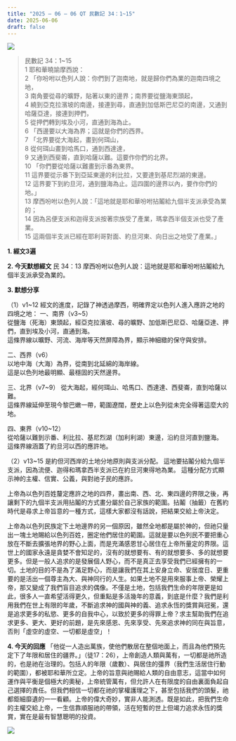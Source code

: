 ```yaml
---
title: "2025 – 06 – 06 QT 民數記 34：1~15"
date: 2025-06-06
draft: false
---
```


![](/images/民數記34.jpg)
> 民數記 34：1\~15  
> 1 耶和華曉諭摩西說：  
> 2 「你吩咐以色列人說：你們到了迦南地，就是歸你們為業的迦南四境之地，  
> 3 南角要從尋的曠野，貼著以東的邊界；南界要從鹽海東頭起，  
> 4 繞到亞克拉濱坡的南邊，接連到尋，直通到加低斯巴尼亞的南邊，又通到哈薩亞達，接連到押們，  
> 5 從押們轉到埃及小河，直通到海為止。  
> 6 「西邊要以大海為界；這就是你們的西界。  
> 7 「北界要從大海起，畫到何珥山，  
> 8 從何珥山畫到哈馬口，通到西達達，  
> 9 又通到西斐崙，直到哈薩以難。這要作你們的北界。  
> 10 「你們要從哈薩以難畫到示番為東界。  
> 11 這界要從示番下到亞延東邊的利比拉，又要達到基尼烈湖的東邊。  
> 12 這界要下到約旦河，通到鹽海為止。這四圍的邊界以內，要作你們的地。」  
> 13 摩西吩咐以色列人說：「這地就是耶和華吩咐拈鬮給九個半支派承受為業的；  
> 14 因為呂便支派和迦得支派按著宗族受了產業，瑪拿西半個支派也受了產業。  
> 15 這兩個半支派已經在耶利哥對面、約旦河東、向日出之地受了產業。」  



**1.  經文3遍**

**2. 今天默想經文**
民 34：13 摩西吩咐以色列人說：這地就是耶和華吩咐拈鬮給九個半支派承受為業的。

**3. 默想分享**

（1）v1\~12 經文的進度，記錄了神透過摩西，明確界定以色列人進入應許之地的四境之地：
一、南界（v3\~5）  
從鹽海（死海）東頭起，經亞克拉濱坡、尋的曠野、加低斯巴尼亞、哈薩亞達、押們，直到埃及小河，直通到海。  
這條界線以曠野、河流、海岸等天然屏障為界，顯示神細緻的保守與安排。  

二、西界（v6）  
以地中海（大海）為界，從南到北延綿的海岸線。  
這是以色列地最明顯、最穩固的天然邊界。

三、北界（v7\~9）
從大海起，經何珥山、哈馬口、西達達、西斐崙，直到哈薩以難。  
這條界線延伸至現今黎巴嫩一帶，範圍遼闊，歷史上以色列從未完全得著這麼大的地。

四、東界（v10\~12）  
從哈薩以難到示番、利比拉、基尼烈湖（加利利湖）東邊，沿約旦河直到鹽海。   
這條界線涵蓋了約旦河以西的應許地。

（2）v13\~15 是約但河西岸的土地分地原則與支派分配。
這地要拈鬮分給九個半支派，因為流便、迦得和瑪拿西半支派已在約旦河東得地為業。
這種分配方式顯示神的主權、信實、公義，與對祂子民的應許。

上帝為以色列百姓釐定應許之地的四界，畫出南、西、北、東四邊的界限之後，再讓剩下的九個半支派用拈鬮的方式畫分屬於自己家族的範圍。拈鬮（抽籤）在舊約時代是尋求上帝旨意的一種方式，這樣大家都沒有話說，把結果交給上帝決定。

上帝為以色列民族定下土地邊界的另一個原因，雖然全地都是屬於神的，但祂只量出一塊土地賜給以色列百姓，圈定他們居住的範圍。這就是要以色列民不要把重心放在不斷去擴張地界的野心上面，而是充滿感恩甘心居住在上帝所量定的界限。這世上的國家永遠是貪婪不會知足的，沒有的就想要有、有的就想要多、多的就想要更多。但是一般人追求的是發展個人野心，而不是真正去享受我們已經擁有的一切。土地的目的不是為了滿足野心，而是讓我們在其上安身立命、安居度日、更重要的是活出一個尊主為大、與神同行的人生。如果土地不是用來服事上帝、榮耀上帝，那又變成了我們盲目追求的偶像。不僅是土地，包括我們生命的年限更是如此，很多人一直希望活得更久，但重點是多活幾年的意義，到底是什麼？我們是利用我們在世上有限的年歲，不斷追求神的國與神的義、追求永恆的獎賞與冠冕，還是追求更多的私慾、更多的自我中心，以致於更多的得罪上帝？求主幫助我們在追求更多、更大、更好的前題，是先來感恩、先來享受、先來追求神的同在與旨意，否則「虛空的虛空、一切都是虛空」！

**4. 今天的回應**
「他從一人造出萬族，使他們散居在整個地面上，而且為他們預先定下了年限和居住的疆界。」（徒17：26），上帝創造人類與萬有，一切都是祂所造的，也是祂在治理的。包括人的年限（歲數）、與居住的彊界（我們生活居住行動的範圍），都被耶和華所立定。上帝的旨意與祂賜給人類的自由意志，這當中如何運作與平衡是個極大的奧秘，上帝統管萬有，但允許人在有限度的自由裏面負起自己選擇的責任。但我們相信一切都在祂的掌權護理之下，甚至包括我們的頭髮，祂都鉅細靡遺的一一看顧。上帝的偉大奇妙，實非人能測透。既是如此，把我們生命的主權交給上帝，一生信靠順服祂的帶領，活在短暫的世上但竭力追求永恆的獎賞，實在是最有智慧聰明的投資。



![](https://www.cmtc.tw/images/DJ7ejFn.jpg)



